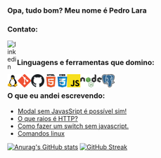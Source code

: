### Opa, tudo bom? Meu nome é Pedro Lara

### Contato: 
<a target="_blank" href="https://www.linkedin.com/in/pedro-lucas-de-oliveira-lara-387130204/"><img align="left" alt="linkedin" width="22px" src="https://cdn.jsdelivr.net/npm/simple-icons@3.13.0/icons/linkedin.svg"></a>
<br>

### Linguagens e ferramentas que domino:
<img align="left" alt="GITHUB" height="30px" src="https://raw.githubusercontent.com/PLLara/doc/main/linux.png">
<img align="left" alt="GIT" height="30px" src="https://raw.githubusercontent.com/PLLara/doc/main/git.png">
<img align="left" alt="GITHUB" height="30px" src="https://raw.githubusercontent.com/PLLara/doc/main/github.png">
<img align="left" alt="HTML5" height="30px" src="https://raw.githubusercontent.com/PLLara/doc/main/html5.png">
<img align="left" alt="CSS3" height="30px" src="https://raw.githubusercontent.com/PLLara/doc/main/css5.png">
<img align="left" alt="JAVASCRIPT" height="30px" src="https://raw.githubusercontent.com/PLLara/doc/main/javascript.png">
<img align="left" alt="NODEJS" height="30px" src="https://raw.githubusercontent.com/PLLara/doc/main/nodejs.png">
<img align="left" alt="GITHUB" height="30px" src="https://raw.githubusercontent.com/PLLara/doc/main/postgres.png">
<br>

### O que eu andei escrevendo:
<!-- BLOG-POST-LIST:START -->
- [Modal sem JavasSript é possível sim!](https://pllara.medium.com/modal-sem-javassript-%C3%A9-poss%C3%ADvel-sim-57f8c7e7f5da?source=rss-54eeae4f7ec6------2)
- [O que raios é HTTP?](https://pllara.medium.com/o-que-raios-%C3%A9-http-2253511490bc?source=rss-54eeae4f7ec6------2)
- [Como fazer um switch sem javascript.](https://pllara.medium.com/como-fazer-um-switch-sem-javascript-a5b25981a21f?source=rss-54eeae4f7ec6------2)
- [Comandos linux](https://pllara.medium.com/comandos-linux-4db7307c17b7?source=rss-54eeae4f7ec6------2)
<!-- BLOG-POST-LIST:END -->

[![Anurag's GitHub stats](https://github-readme-stats.vercel.app/api?username=PLLara)](https://github.com/anuraghazra/github-readme-stats)
[![GitHub Streak](http://github-readme-streak-stats.herokuapp.com?user=PLLara&hide_border=true)](https://git.io/streak-stats)
